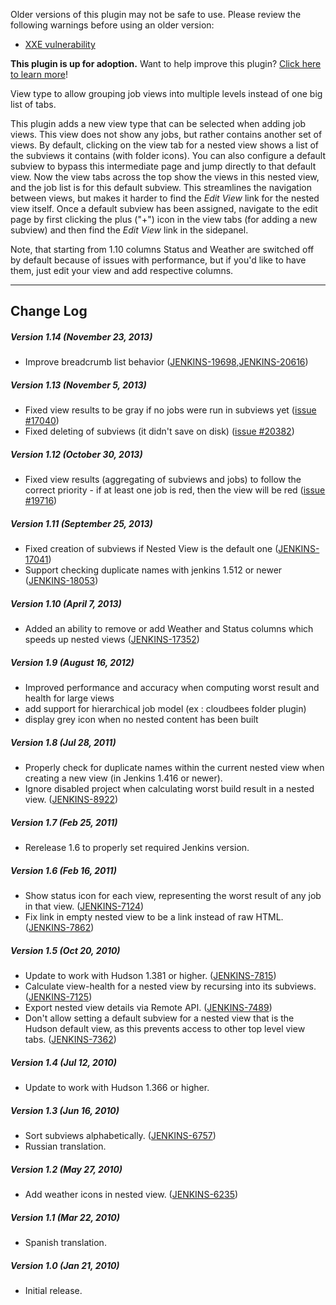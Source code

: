 Older versions of this plugin may not be safe to use. Please review the
following warnings before using an older version:

-   [XXE
    vulnerability](https://www.jenkins.io/security/advisory/2021-08-31/#SECURITY-2411)

**This plugin is up for adoption.** Want to help improve this plugin?
[Click here to learn
more](http://localhost:8085/display/JENKINS/Adopt+a+Plugin "Adopt a Plugin")!

View type to allow grouping job views into multiple levels instead of
one big list of tabs.

This plugin adds a new view type that can be selected when adding job
views. This view does not show any jobs, but rather contains another set
of views. By default, clicking on the view tab for a nested view shows a
list of the subviews it contains (with folder icons). You can also
configure a default subview to bypass this intermediate page and jump
directly to that default view. Now the view tabs across the top show the
views in this nested view, and the job list is for this default subview.
This streamlines the navigation between views, but makes it harder to
find the *Edit View* link for the nested view itself. Once a default
subview has been assigned, navigate to the edit page by first clicking
the plus ("+") icon in the view tabs (for adding a new subview) and then
find the *Edit View* link in the sidepanel.

Note, that starting from 1.10 columns Status and Weather are switched
off by default because of issues with performance, but if you'd like to
have them, just edit your view and add respective columns.

------------------------------------------------------------------------

## Change Log

##### Version 1.14 (November 23, 2013)

-   Improve breadcrumb list behavior
    ([JENKINS-19698](https://issues.jenkins-ci.org/browse/JENKINS-19698),[JENKINS-20616](https://issues.jenkins-ci.org/browse/JENKINS-20616))

##### Version 1.13 (November 5, 2013)

-   Fixed view results to be gray if no jobs were run in subviews yet
    ([issue
    \#17040](https://issues.jenkins-ci.org/browse/JENKINS-17040))
-   Fixed deleting of subviews (it didn't save on disk) ([issue
    \#20382](https://issues.jenkins-ci.org/browse/JENKINS-20382))

##### Version 1.12 (October 30, 2013)

-   Fixed view results (aggregating of subviews and jobs) to follow the
    correct priority - if at least one job is red, then the view will be
    red ([issue
    \#19716](https://issues.jenkins-ci.org/browse/JENKINS-19716))

##### Version 1.11 (September 25, 2013)

-   Fixed creation of subviews if Nested View is the default one
    ([JENKINS-17041](https://issues.jenkins-ci.org/browse/JENKINS-17041))
-   Support checking duplicate names with jenkins 1.512 or newer
    ([JENKINS-18053](https://issues.jenkins-ci.org/browse/JENKINS-18053))

##### Version 1.10 (April 7, 2013)

-   Added an ability to remove or add Weather and Status columns which
    speeds up nested views
    ([JENKINS-17352](https://issues.jenkins-ci.org/browse/JENKINS-17352))

##### Version 1.9 (August 16, 2012)

-   Improved performance and accuracy when computing worst result and
    health for large views
-   add support for hierarchical job model (ex : cloudbees folder
    plugin)
-   display grey icon when no nested content has been built

##### Version 1.8 (Jul 28, 2011)

-   Properly check for duplicate names within the current nested view
    when creating a new view (in Jenkins 1.416 or newer).
-   Ignore disabled project when calculating worst build result in a
    nested view.
    ([JENKINS-8922](https://issues.jenkins-ci.org/browse/JENKINS-8922))

##### Version 1.7 (Feb 25, 2011)

-   Rerelease 1.6 to properly set required Jenkins version.

##### Version 1.6 (Feb 16, 2011)

-   Show status icon for each view, representing the worst result of any
    job in that view.
    ([JENKINS-7124](https://issues.jenkins-ci.org/browse/JENKINS-7124))
-   Fix link in empty nested view to be a link instead of raw HTML.
    ([JENKINS-7862](https://issues.jenkins-ci.org/browse/JENKINS-7862))

##### Version 1.5 (Oct 20, 2010)

-   Update to work with Hudson 1.381 or higher.
    ([JENKINS-7815](https://issues.jenkins-ci.org/browse/JENKINS-7815))
-   Calculate view-health for a nested view by recursing into its
    subviews.
    ([JENKINS-7125](https://issues.jenkins-ci.org/browse/JENKINS-7125))
-   Export nested view details via Remote API.
    ([JENKINS-7489](https://issues.jenkins-ci.org/browse/JENKINS-7489))
-   Don't allow setting a default subview for a nested view that is the
    Hudson default view, as this prevents access to other top level view
    tabs.
    ([JENKINS-7362](https://issues.jenkins-ci.org/browse/JENKINS-7362))

##### Version 1.4 (Jul 12, 2010)

-   Update to work with Hudson 1.366 or higher.

##### Version 1.3 (Jun 16, 2010)

-   Sort subviews alphabetically.
    ([JENKINS-6757](https://issues.jenkins-ci.org/browse/JENKINS-6757))
-   Russian translation.

##### Version 1.2 (May 27, 2010)

-   Add weather icons in nested view.
    ([JENKINS-6235](https://issues.jenkins-ci.org/browse/JENKINS-6235))

##### Version 1.1 (Mar 22, 2010)

-   Spanish translation.

##### Version 1.0 (Jan 21, 2010)

-   Initial release.
